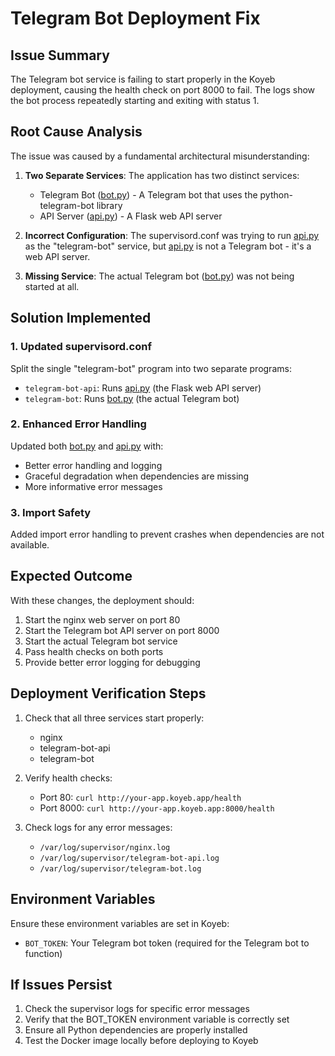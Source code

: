 # Telegram Bot Deployment Fix

## Issue Summary

The Telegram bot service is failing to start properly in the Koyeb deployment, causing the health check on port 8000 to fail. The logs show the bot process repeatedly starting and exiting with status 1.

## Root Cause Analysis

The issue was caused by a fundamental architectural misunderstanding:

1. **Two Separate Services**: The application has two distinct services:
   - Telegram Bot ([bot.py](file:///c%3A/Users/suraj/Downloads/edumaster40-main/telegram_bot/bot.py)) - A Telegram bot that uses the python-telegram-bot library
   - API Server ([api.py](file:///c%3A/Users/suraj/Downloads/edumaster40-main/telegram_bot/api.py)) - A Flask web API server

2. **Incorrect Configuration**: The supervisord.conf was trying to run [api.py](file:///c%3A/Users/suraj/Downloads/edumaster40-main/telegram_bot/api.py) as the "telegram-bot" service, but [api.py](file:///c%3A/Users/suraj/Downloads/edumaster40-main/telegram_bot/api.py) is not a Telegram bot - it's a web API server.

3. **Missing Service**: The actual Telegram bot ([bot.py](file:///c%3A/Users/suraj/Downloads/edumaster40-main/telegram_bot/bot.py)) was not being started at all.

## Solution Implemented

### 1. Updated supervisord.conf

Split the single "telegram-bot" program into two separate programs:
- `telegram-bot-api`: Runs [api.py](file:///c%3A/Users/suraj/Downloads/edumaster40-main/telegram_bot/api.py) (the Flask web API server)
- `telegram-bot`: Runs [bot.py](file:///c%3A/Users/suraj/Downloads/edumaster40-main/telegram_bot/bot.py) (the actual Telegram bot)

### 2. Enhanced Error Handling

Updated both [bot.py](file:///c%3A/Users/suraj/Downloads/edumaster40-main/telegram_bot/bot.py) and [api.py](file:///c%3A/Users/suraj/Downloads/edumaster40-main/telegram_bot/api.py) with:
- Better error handling and logging
- Graceful degradation when dependencies are missing
- More informative error messages

### 3. Import Safety

Added import error handling to prevent crashes when dependencies are not available.

## Expected Outcome

With these changes, the deployment should:
1. Start the nginx web server on port 80
2. Start the Telegram bot API server on port 8000
3. Start the actual Telegram bot service
4. Pass health checks on both ports
5. Provide better error logging for debugging

## Deployment Verification Steps

1. Check that all three services start properly:
   - nginx
   - telegram-bot-api
   - telegram-bot

2. Verify health checks:
   - Port 80: `curl http://your-app.koyeb.app/health`
   - Port 8000: `curl http://your-app.koyeb.app:8000/health`

3. Check logs for any error messages:
   - `/var/log/supervisor/nginx.log`
   - `/var/log/supervisor/telegram-bot-api.log`
   - `/var/log/supervisor/telegram-bot.log`

## Environment Variables

Ensure these environment variables are set in Koyeb:
- `BOT_TOKEN`: Your Telegram bot token (required for the Telegram bot to function)

## If Issues Persist

1. Check the supervisor logs for specific error messages
2. Verify that the BOT_TOKEN environment variable is correctly set
3. Ensure all Python dependencies are properly installed
4. Test the Docker image locally before deploying to Koyeb